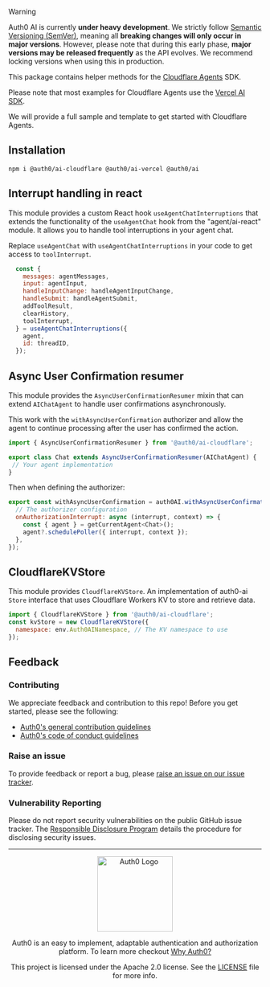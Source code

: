 > [!WARNING]
> Auth0 AI is currently **under heavy development**. We strictly follow [Semantic Versioning (SemVer)](https://semver.org/), meaning all **breaking changes will only occur in major versions**. However, please note that during this early phase, **major versions may be released frequently** as the API evolves. We recommend locking versions when using this in production.

This package contains helper methods for the [Cloudflare Agents](https://developers.cloudflare.com/agents/) SDK. 

Please note that most examples for Cloudflare Agents use the [Vercel AI SDK](https://ai-sdk.dev/).

We will provide a full sample and template to get started with Cloudflare Agents.

## Installation

```
npm i @auth0/ai-cloudflare @auth0/ai-vercel @auth0/ai
```

## Interrupt handling in react

This module provides a custom React hook `useAgentChatInterruptions` that extends the functionality of the `useAgentChat` hook from the "agent/ai-react" module. It allows you to handle tool interruptions in your agent chat.

Replace `useAgentChat` with `useAgentChatInterruptions` in your code to get access to `toolInterrupt`.

```js
  const {
    messages: agentMessages,
    input: agentInput,
    handleInputChange: handleAgentInputChange,
    handleSubmit: handleAgentSubmit,
    addToolResult,
    clearHistory,
    toolInterrupt,
  } = useAgentChatInterruptions({
    agent,
    id: threadID,
  });
```

## Async User Confirmation resumer

This module provides the `AsyncUserConfirmationResumer` mixin that can extend `AIChatAgent` to handle user confirmations asynchronously. 

This work with the `withAsyncUserConfirmation` authorizer and allow the agent to continue processing after the user has confirmed the action.

```js
import { AsyncUserConfirmationResumer } from '@auth0/ai-cloudflare';

export class Chat extends AsyncUserConfirmationResumer(AIChatAgent) {
 // Your agent implementation
}
```

Then when defining the authorizer:

```js
export const withAsyncUserConfirmation = auth0AI.withAsyncUserConfirmation({
  // The authorizer configuration
  onAuthorizationInterrupt: async (interrupt, context) => {
    const { agent } = getCurrentAgent<Chat>();
    agent?.schedulePoller({ interrupt, context });
  },
});
```

## CloudflareKVStore

This module provides `CloudflareKVStore`. An implementation of auth0-ai `Store` interface that uses Cloudflare Workers KV to store and retrieve data.

```js
import { CloudflareKVStore } from '@auth0/ai-cloudflare';
const kvStore = new CloudflareKVStore({
  namespace: env.Auth0AINamespace, // The KV namespace to use
});
```


## Feedback

### Contributing

We appreciate feedback and contribution to this repo! Before you get started, please see the following:

- [Auth0's general contribution guidelines](https://github.com/auth0/open-source-template/blob/master/GENERAL-CONTRIBUTING.md)
- [Auth0's code of conduct guidelines](https://github.com/auth0/open-source-template/blob/master/CODE-OF-CONDUCT.md)

### Raise an issue

To provide feedback or report a bug, please [raise an issue on our issue tracker](https://github.com/auth0-lab/auth0-ai-js/issues).

### Vulnerability Reporting

Please do not report security vulnerabilities on the public GitHub issue tracker. The [Responsible Disclosure Program](https://auth0.com/responsible-disclosure-policy) details the procedure for disclosing security issues.

---

<p align="center">
  <picture>
    <source media="(prefers-color-scheme: light)" srcset="https://cdn.auth0.com/website/sdks/logos/auth0_light_mode.png"   width="150">
    <source media="(prefers-color-scheme: dark)" srcset="https://cdn.auth0.com/website/sdks/logos/auth0_dark_mode.png" width="150">
    <img alt="Auth0 Logo" src="https://cdn.auth0.com/website/sdks/logos/auth0_light_mode.png" width="150">
  </picture>
</p>
<p align="center">Auth0 is an easy to implement, adaptable authentication and authorization platform. To learn more checkout <a href="https://auth0.com/why-auth0">Why Auth0?</a></p>
<p align="center">
This project is licensed under the Apache 2.0 license. See the <a href="/LICENSE"> LICENSE</a> file for more info.</p>
